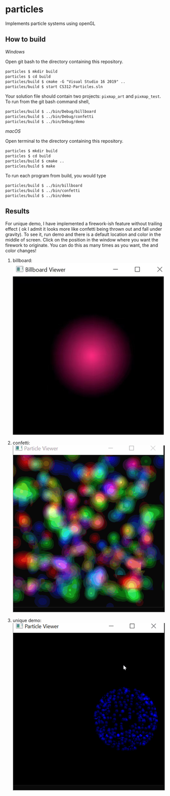 # particles

Implements particle systems using openGL

## How to build

*Windows*

Open git bash to the directory containing this repository.

```
particles $ mkdir build
particles $ cd build
particles/build $ cmake -G "Visual Studio 16 2019" ..
particles/build $ start CS312-Particles.sln
```

Your solution file should contain two projects: `pixmap_art` and `pixmap_test`.
To run from the git bash command shell, 

```
particles/build $ ../bin/Debug/billboard
particles/build $ ../bin/Debug/confetti
particles/build $ ../bin/Debug/demo
```

*macOS*

Open terminal to the directory containing this repository.

```
particles $ mkdir build
particles $ cd build
particles/build $ cmake ..
particles/build $ make
```

To run each program from build, you would type

```
particles/build $ ../bin/billboard
particles/build $ ../bin/confetti
particles/build $ ../bin/demo
```

## Results

For unique demo, I have implemented a firework-ish feature without trailing effect ( ok I admit it looks more like confetti being thrown out and fall under gravity). To see it, run demo and there is a default location and color in the middle of screen. Click on the position in the window where you want the firework to originate. You can do this as many times as you want, the and color changes!

1. billboard: \
 ![alt text](https://github.com/JiangxueHan529/particles/blob/main/results/billboard.jpg)
 
2. confetti:\
 ![alt text](https://github.com/JiangxueHan529/particles/blob/main/results/confetti.gif)

3. unique demo:\
 ![alt text](https://github.com/JiangxueHan529/particles/blob/main/results/unique%20particle.gif)
